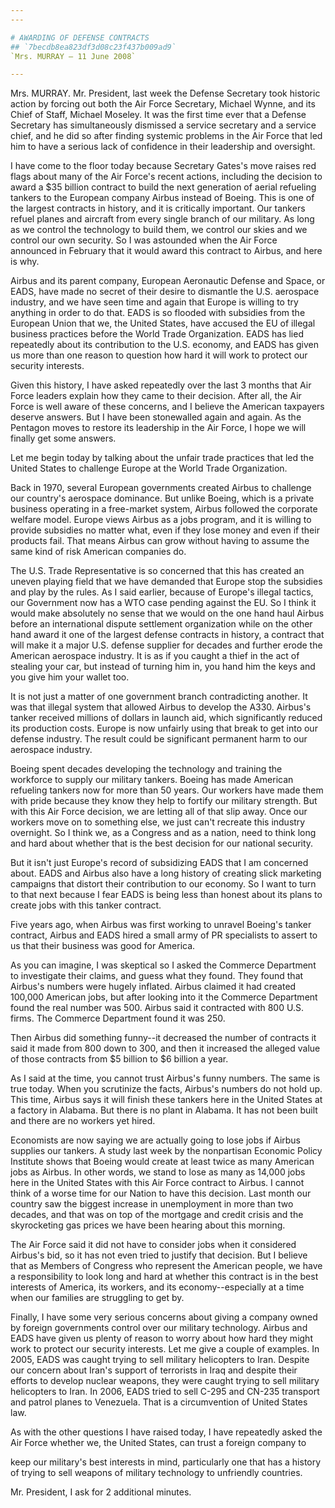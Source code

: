 ```yaml
---
---

# AWARDING OF DEFENSE CONTRACTS
## `7becdb8ea823df3d08c23f437b009ad9`
`Mrs. MURRAY — 11 June 2008`

---
```



Mrs. MURRAY. Mr. President, last week the Defense Secretary took 
historic action by forcing out both the Air Force Secretary, Michael 
Wynne, and its Chief of Staff, Michael Moseley. It was the first time 
ever that a Defense Secretary has simultaneously dismissed a service 
secretary and a service chief, and he did so after finding systemic 
problems in the Air Force that led him to have a serious lack of 
confidence in their leadership and oversight.

I have come to the floor today because Secretary Gates's move raises 
red flags about many of the Air Force's recent actions, including the 
decision to award a $35 billion contract to build the next generation 
of aerial refueling tankers to the European company Airbus instead of 
Boeing. This is one of the largest contracts in history, and it is 
critically important. Our tankers refuel planes and aircraft from every 
single branch of our military. As long as we control the technology to 
build them, we control our skies and we control our own security. So I 
was astounded when the Air Force announced in February that it would 
award this contract to Airbus, and here is why.

Airbus and its parent company, European Aeronautic Defense and Space, 
or EADS, have made no secret of their desire to dismantle the U.S. 
aerospace industry, and we have seen time and again that Europe is 
willing to try anything in order to do that. EADS is so flooded with 
subsidies from the European Union that we, the United States, have 
accused the EU of illegal business practices before the World Trade 
Organization. EADS has lied repeatedly about its contribution to the 
U.S. economy, and EADS has given us more than one reason to question 
how hard it will work to protect our security interests.

Given this history, I have asked repeatedly over the last 3 months 
that Air Force leaders explain how they came to their decision. After 
all, the Air Force is well aware of these concerns, and I believe the 
American taxpayers deserve answers. But I have been stonewalled again 
and again. As the Pentagon moves to restore its leadership in the Air 
Force, I hope we will finally get some answers.

Let me begin today by talking about the unfair trade practices that 
led the United States to challenge Europe at the World Trade 
Organization.

Back in 1970, several European governments created Airbus to 
challenge our country's aerospace dominance. But unlike Boeing, which 
is a private business operating in a free-market system, Airbus 
followed the corporate welfare model. Europe views Airbus as a jobs 
program, and it is willing to provide subsidies no matter what, even if 
they lose money and even if their products fail. That means Airbus can 
grow without having to assume the same kind of risk American companies 
do.

The U.S. Trade Representative is so concerned that this has created 
an uneven playing field that we have demanded that Europe stop the 
subsidies and play by the rules. As I said earlier, because of Europe's 
illegal tactics, our Government now has a WTO case pending against the 
EU. So I think it would make absolutely no sense that we would on the 
one hand haul Airbus before an international dispute settlement 
organization while on the other hand award it one of the largest 
defense contracts in history, a contract that will make it a major U.S. 
defense supplier for decades and further erode the American aerospace 
industry. It is as if you caught a thief in the act of stealing your 
car, but instead of turning him in, you hand him the keys and you give 
him your wallet too.

It is not just a matter of one government branch contradicting 
another. It was that illegal system that allowed Airbus to develop the 
A330. Airbus's tanker received millions of dollars in launch aid, which 
significantly reduced its production costs. Europe is now unfairly 
using that break to get into our defense industry. The result could be 
significant permanent harm to our aerospace industry.

Boeing spent decades developing the technology and training the 
workforce to supply our military tankers. Boeing has made American 
refueling tankers now for more than 50 years. Our workers have made 
them with pride because they know they help to fortify our military 
strength. But with this Air Force decision, we are letting all of that 
slip away. Once our workers move on to something else, we just can't 
recreate this industry overnight. So I think we, as a Congress and as a 
nation, need to think long and hard about whether that is the best 
decision for our national security.

But it isn't just Europe's record of subsidizing EADS that I am 
concerned about. EADS and Airbus also have a long history of creating 
slick marketing campaigns that distort their contribution to our 
economy. So I want to turn to that next because I fear EADS is being 
less than honest about its plans to create jobs with this tanker 
contract.

Five years ago, when Airbus was first working to unravel Boeing's 
tanker contract, Airbus and EADS hired a small army of PR specialists 
to assert to us that their business was good for America.

As you can imagine, I was skeptical so I asked the Commerce 
Department to investigate their claims, and guess what they found. They 
found that Airbus's numbers were hugely inflated. Airbus claimed it had 
created 100,000 American jobs, but after looking into it the Commerce 
Department found the real number was 500. Airbus said it contracted 
with 800 U.S. firms. The Commerce Department found it was 250.

Then Airbus did something funny--it decreased the number of contracts 
it said it made from 800 down to 300, and then it increased the alleged 
value of those contracts from $5 billion to $6 billion a year.

As I said at the time, you cannot trust Airbus's funny numbers. The 
same is true today. When you scrutinize the facts, Airbus's numbers do 
not hold up. This time, Airbus says it will finish these tankers here 
in the United States at a factory in Alabama. But there is no plant in 
Alabama. It has not been built and there are no workers yet hired.

Economists are now saying we are actually going to lose jobs if 
Airbus supplies our tankers. A study last week by the nonpartisan 
Economic Policy Institute shows that Boeing would create at least twice 
as many American jobs as Airbus. In other words, we stand to lose as 
many as 14,000 jobs here in the United States with this Air Force 
contract to Airbus. I cannot think of a worse time for our Nation to 
have this decision. Last month our country saw the biggest increase in 
unemployment in more than two decades, and that was on top of the 
mortgage and credit crisis and the skyrocketing gas prices we have been 
hearing about this morning.

The Air Force said it did not have to consider jobs when it 
considered Airbus's bid, so it has not even tried to justify that 
decision. But I believe that as Members of Congress who represent the 
American people, we have a responsibility to look long and hard at 
whether this contract is in the best interests of America, its workers, 
and its economy--especially at a time when our families are struggling 
to get by.

Finally, I have some very serious concerns about giving a company 
owned by foreign governments control over our military technology. 
Airbus and EADS have given us plenty of reason to worry about how hard 
they might work to protect our security interests. Let me give a couple 
of examples. In 2005, EADS was caught trying to sell military 
helicopters to Iran. Despite our concern about Iran's support of 
terrorists in Iraq and despite their efforts to develop nuclear 
weapons, they were caught trying to sell military helicopters to Iran. 
In 2006, EADS tried to sell C-295 and CN-235 transport and patrol 
planes to Venezuela. That is a circumvention of United States law.

As with the other questions I have raised today, I have repeatedly 
asked the Air Force whether we, the United States, can trust a foreign 
company to


keep our military's best interests in mind, particularly one that has a 
history of trying to sell weapons of military technology to unfriendly 
countries.

Mr. President, I ask for 2 additional minutes.